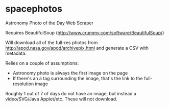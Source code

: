 # spacephotos
Astronomy Photo of the Day Web Scraper

Requires BeautifulSoup (http://www.crummy.com/software/BeautifulSoup/)

Will download all of the full-res photos from http://apod.nasa.gov/apod/archivepix.html and generate a CSV with metadata.

Relies on a couple of assumptions:
- Astronomy photo is always the first image on the page
- If there's an a tag surrounding the image, that's the link to the full-resolution image

Roughly 1 out of 7 of days do not have an image, but instead a video/SVG/Java Applet/etc. These will not download.
